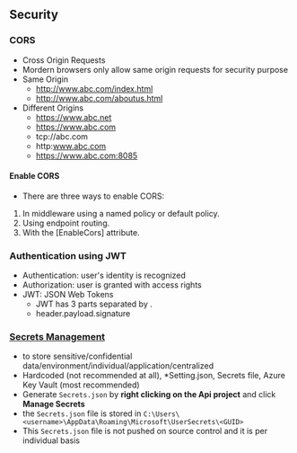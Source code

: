 ## Security
### CORS
- Cross Origin Requests
- Mordern browsers only allow same origin requests for security purpose
- Same Origin 
    - http://www.abc.com/index.html
    - http://www.abc.com/aboutus.html
- Different Origins
  - https://www.abc.net
  - https://www.abc.com
  - tcp://abc.com
  - http:www.abc.com
  - https://www.abc.com:8085

#### Enable CORS
- There are three ways to enable CORS:
1. In middleware using a named policy or default policy.
2. Using endpoint routing.
3. With the [EnableCors] attribute.


### Authentication using JWT
- Authentication: user's identity is recognized
- Authorization: user is granted with access rights
- JWT: JSON Web Tokens
  - JWT has 3 parts separated by .
  - header.payload.signature
### [Secrets Management](https://dev.to/dotnet/how-to-store-app-secrets-for-your-asp-net-core-project-2j5b)
- to store sensitive/confidential data/environment/individual/application/centralized
- Hardcoded (not recommended at all), *Setting.json, Secrets file, Azure Key Vault (most recommended)
- Generate `Secrets.json` by **right clicking on the Api project** and click **Manage Secrets**
- the `Secrets.json` file is stored in `C:\Users\<username>\AppData\Roaming\Microsoft\UserSecrets\<GUID>`
- This  `Secrets.json` file is not pushed on source control and it is per individual basis